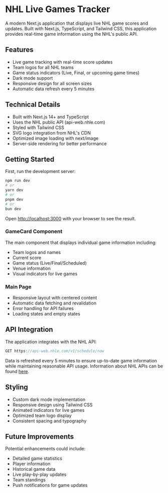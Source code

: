 # NHL Live Games Tracker

A modern Next.js application that displays live NHL game scores and updates. Built with Next.js, TypeScript, and Tailwind CSS, this application provides real-time game information using the NHL's public API.

## Features

- Live game tracking with real-time score updates
- Team logos for all NHL teams
- Game status indicators (Live, Final, or upcoming game times)
- Dark mode support
- Responsive design for all screen sizes
- Automatic data refresh every 5 minutes

## Technical Details

- Built with Next.js 14+ and TypeScript
- Uses the NHL public API (api-web.nhle.com)
- Styled with Tailwind CSS
- SVG logo integration from NHL's CDN
- Optimized image loading with next/image
- Server-side rendering for better performance

## Getting Started

First, run the development server:

```bash
npm run dev
# or
yarn dev
# or
pnpm dev
# or
bun dev
```

Open [http://localhost:3000](http://localhost:3000) with your browser to see the result.


### GameCard Component
The main component that displays individual game information including:
- Team logos and names
- Current score
- Game status (Live/Final/Scheduled)
- Venue information
- Visual indicators for live games

### Main Page
- Responsive layout with centered content
- Automatic data fetching and revalidation
- Error handling for API failures
- Loading states and empty states

## API Integration

The application integrates with the NHL API:
```typescript
GET https://api-web.nhle.com/v1/schedule/now
```

Data is refreshed every 5 minutes to ensure up-to-date game information while maintaining reasonable API usage. Information about NHL APIs can be found [here](https://github.com/Zmalski/NHL-API-Reference?tab=readme-ov-file#nhl-web-api-documentation).

## Styling

- Custom dark mode implementation
- Responsive design using Tailwind CSS
- Animated indicators for live games
- Optimized team logo display
- Consistent spacing and typography

## Future Improvements

Potential enhancements could include:
- Detailed game statistics
- Player information
- Historical game data
- Live play-by-play updates
- Team standings
- Push notifications for game updates
